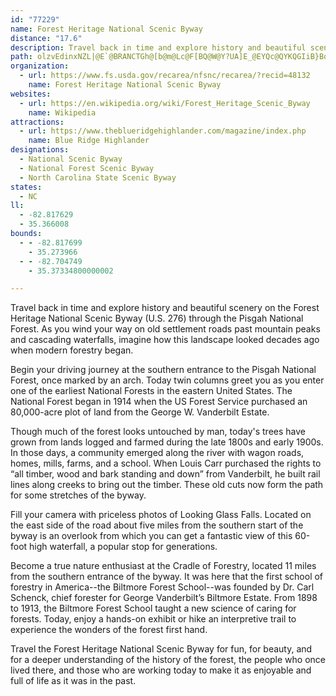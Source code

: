 ```yaml
---
id: "77229"
name: Forest Heritage National Scenic Byway
distance: "17.6"
description: Travel back in time and explore history and beautiful scenery on the Forest Heritage Scenic Byway (U.S. 276) through the Pisgah National Forest. As you wind your way on old settlement roads past mountain peaks and cascading waterfalls, imagine how this landscape looked decades ago when modern forestry began.
path: olzvEdinxNZL|@E`@BRANCTGh@[b@m@Lc@F[BQ@W@Y?UA]E_@EYQc@QYKQGIiB}BoAeAa@Wo@EeA@K?a@@k@Bc@HQFKJ_@ROBQ@YAGEGOAODWHWN[Zs@J[L_@Ls@Lu@HWLSZUPQVc@DOASGQIMKKSMo@Qq@M}@CI?w@?]ESKMQGUS}AEKGMOM_@M]Ey@K_@KMGMGMEYGS?w@Fg@DUBM?MAUIQKKQ?UBSFSTq@Ja@BW?U?k@Ai@G]Y}@S}@Kq@GYEa@Q{A?M?OBMBMHOHGZOl@S\ODCDIBIBGAKASGUES]iAIg@Cc@@]DWDQLSNOVMTIRGXAX?Z?REXMf@c@LOLSJWFUNQJIVCLC`@KHEVYd@k@HCL@RFVJb@NP?PE|@s@VUFKDIB]F{AF]Ja@?IAGEM[i@]m@CO?M@KBI@ELU^UBG?GCK?EB]Lm@Ly@PgADMHQV_@FODQF[?ICQQWMQKEOCa@Cy@EmA@uACi@Ie@KSGQIGGEKCM?]BcABUB_@F_@La@LYTi@R]t@{@NMdAe@JIz@}@DIBK?MGe@Eo@@UHg@Hc@@OAMK]OM[[}BeC_@Qe@GmA?[IsAuAg@MyE?qBfAM?KEgAoDg@eAsGmCDyB^w@jDu@hAXn@f@~A?pDYpBx@jAFhBa@jCkCb@Mx@GbCXbATvB[t@Yh@CrAVz@`At@xAl@`FlAvDdA~@lCr@j@?j@QPa@De@KeAm@Gu@NyA?OM[u@c@{K{AyIQy@]c@kB{@]aBDsAViBZaADkAUeA_AIwEd@wBtAcEjAgClBc@DYQkB{HF_AxAsDhBgGr@aBtAkB\_A@m@E_@_@e@i@Gu@Fi@Pm@?c@QUq@H{@RSPIbE^p@XdAbBR`AOjAsA~F@x@RXh@FhAm@Ze@v@m@r@YdA?bBZd@Mb@_@r@sCNSj@_@vFy@|BIrAUtAs@vB}AxBaAzNeCdAA`AFdCr@lCjAlAXnBDlDg@lACvHjAxDz@`F|B~BlB|ArBdA`A~I`MtAfAr@XpI\hBVhAl@x@zAr@jDEfDPv@nAbBvFfGrB|AnAe@RSTq@zBgKj@uA`Ay@|@OlHDjA~@lFfFzAx@~CbAfC`@nBdApE`FrA~@vAFrH{AbARhAxAdARr@m@bAsCd@Yz@?fAr@nA^zCOhBQzBi@b@Cd@@tBf@h@Jn@Jh@N^Lb@Th@j@x@|@PTVPRFT?RG^Oj@_@f@[\KRCPAVBVH`Ax@j@j@b@^d@VZJTDP?r@IdBw@RKXYV]T_@PWNQ^S^QVU`@_@\[PM\Qn@QbAQ^OTQV]jA{BRe@FSDUNkBh@kEH_@L]PUXSlAm@\MXGZ?`@HhBv@VTP\h@bBV^ZP^L\B\CVG`@Y\c@Vo@h@eBfBeAzEqBbJ{IdFgCr@s@L]SaFD_@pC{CNYR_CCqBZcDv@sC~@_A`GsD^k@TaAD}AKs@e@aAgAs@k@SmBYaEXkAUc@iA?sAn@iAlEsBfF_B|@g@rAgC|K_FrBYrDrAnAB\Kn@_@^e@Nm@j@yD\_CJo@f@iA^UnAMh@Cj@JXT\`@Zv@Lr@D|AKfAJv@lBvEz@hBd@n@TPVJb@@`@Gx@U|DSpAKrAc@`BgAvB_CvCmFdAaDnAeFf@eDN{Ij@}KXsA|A_ChAy@t@QxDJvBdAhBl@lBAnBwApDoJdByA`J_DlDoE|@sBn@cDZyBRoCSsDS}@qAoAkCS{B`AaFlMoAfAsA^uAMcAq@eKuNmEsE_AeBM_A?s@R{@dGoOdAqDz@uFVgCTsEEaKwA{KoGcTI_CFgCTgBZwAlIgOnB}E~@}CdF_WhEoW|DoSbBwK~@eDrAsCrByCxEsDlAs@rDU`EkA~A}@nBmBl@gAbAaEnCiSd@yEj@aD\yA
organization:
  - url: https://www.fs.usda.gov/recarea/nfsnc/recarea/?recid=48132
    name: Forest Heritage National Scenic Byway
websites:
  - url: https://en.wikipedia.org/wiki/Forest_Heritage_Scenic_Byway
    name: Wikipedia
attractions:
  - url: https://www.theblueridgehighlander.com/magazine/index.php
    name: Blue Ridge Highlander
designations:
  - National Scenic Byway
  - National Forest Scenic Byway
  - North Carolina State Scenic Byway
states:
  - NC
ll:
  - -82.817629
  - 35.366008
bounds:
  - - -82.817699
    - 35.273966
  - - -82.704749
    - 35.37334800000002

---
```


Travel back in time and explore history and beautiful scenery on the Forest Heritage National Scenic Byway (U.S. 276) through the Pisgah National Forest. As you wind your way on old settlement roads past mountain peaks and cascading waterfalls, imagine how this landscape looked decades ago when modern forestry began.

Begin your driving journey at the southern entrance to the Pisgah National Forest, once marked by an arch. Today twin columns greet you as you enter one of the earliest  National Forests in the eastern United States. The National Forest began in 1914 when the US Forest Service purchased an 80,000-acre plot of land from the George W. Vanderbilt Estate.

Though much of the forest looks untouched by man, today's trees have grown from lands logged and farmed during the late 1800s and early 1900s. In those days, a community emerged along the river with wagon roads, homes, mills, farms, and a school. When Louis Carr purchased the rights to “all timber, wood and bark standing and down” from Vanderbilt, he built rail lines along creeks to bring out the timber. These old cuts now form the path for some stretches of the byway.

Fill your camera with priceless photos of Looking Glass Falls. Located on the east side of the road about five miles from the southern start of the byway is an overlook from which you can get a fantastic view of this 60-foot high waterfall, a popular stop for generations.

Become a true nature enthusiast at the Cradle of Forestry, located 11 miles from the southern entrance of the byway. It was here that the first school of forestry in America--the Biltmore Forest School--was founded by Dr. Carl Schenck, chief forester for George Vanderbilt’s Biltmore Estate. From 1898 to 1913, the Biltmore Forest School taught a new science of caring for forests. Today, enjoy a hands-on exhibit or hike an interpretive trail to experience the wonders of the forest first hand.

Travel the Forest Heritage National Scenic Byway for fun, for beauty, and for a deeper understanding of the history of the forest, the people who once lived there, and those who are working today to make it as enjoyable and full of life as it was in the past.
